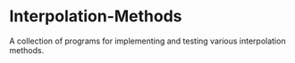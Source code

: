 # Interpolation-Methods
A collection of programs for implementing and testing various interpolation methods.
